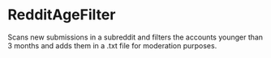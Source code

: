 # RedditAgeFilter
Scans new submissions in a subreddit and filters the accounts younger than 3 months and adds them in a .txt file for moderation purposes.
